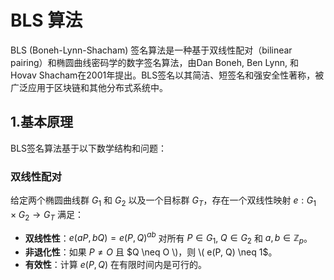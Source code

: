 # BLS 算法

BLS (Boneh-Lynn-Shacham) 签名算法是一种基于双线性配对（bilinear pairing）和椭圆曲线密码学的数字签名算法，由Dan Boneh, Ben Lynn, 和 Hovav Shacham在2001年提出。BLS签名以其简洁、短签名和强安全性著称，被广泛应用于区块链和其他分布式系统中。

## 1.基本原理

BLS签名算法基于以下数学结构和问题：

### 双线性配对

给定两个椭圆曲线群 $G_1$ 和 $G_2$ 以及一个目标群 $G_T$，存在一个双线性映射 $e: G_1 \times G_2 \to G_T$ 满足：

- **双线性性**：$e(aP, bQ) = e(P, Q)^{ab}$ 对所有 $P \in G_1$, $Q \in G_2$ 和 $a, b \in \mathbb{Z}_p$。
- **非退化性**：如果 $P \neq O$ 且 $Q \neq O \)，则 \( e(P, Q) \neq 1$。
- **有效性**：计算 $e(P, Q)$ 在有限时间内是可行的。


